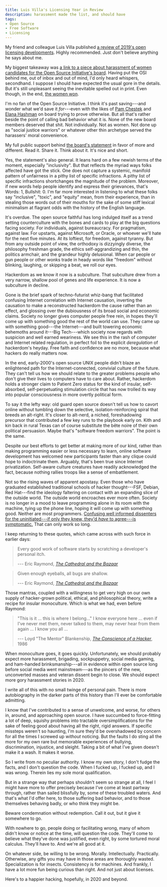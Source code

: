 ```yaml
---
title: Luis Villa's Licensing Year in Review
description: harassment made the list, and should have
tags:
- Open Source
- Free Software
- Licensing
---
```


My friend and colleague Luis Villa published [a review of 2019's open licensing developments](https://blog.tidelift.com/open-source-licenses-2019-year-in-review).  Highly recommended.  Just don't believe anything he says about me.

My biggest takeaway was [a link to a piece about harassment of women candidates for the Open Source Initiative's board](https://www.businessinsider.com/women-running-for-the-open-source-initiative-face-online-harassment-2019-3).  Having put the OSI behind me, out of inbox and out of mind, I'd only heard whispers, secondhand.  I suppose I should have expected the usual gore in the details.  But it's still unpleasant seeing the inevitable spelled out in print.  Even though, in the end, [the women won](https://opensource.org/board).

I'm no fan of the Open Source Initiative.  I think it's past saving---and wonder what we'd save it _for_---even with the likes of [Pam Chestek](https://opensource.org/docs/board-annotated#PamelaChestek) and [Elana Hashman](https://opensource.org/docs/board-annotated#ElanaHashman) on board trying to prove otherwise.  But all that's rather beside the point of calling bad behavior what it is.  None of the new board members deserved that shit.  Not individually.  Not as women.  Not done up as "social justice warriors" or whatever other thin archetype served the harassers' moral convenience.

My full public support behind [the board's statement](https://opensource.org/node/1018) in favor of more and different.  Read it.  Share it.  Think about it.  It's nice and short.

Yes, the statement's also general.  It leans hard on a few newish terms of the moment, especially "inclusivity".  But that reflects the myriad ways folks affected have got the stick.  One does not capture a systemic, manifold pattern of unfairness in a pithy list of specific infractions.  A pithy list of specific infractions shortchanges the magnitude of the problem.  Moreover, if new words help people identify and express their grievances, that's Words: 1, Bullshit: 0.  I'm far more interested in listening to what these folks say "inclusive", "toxic", and "equity" mean, from their experience, than in stealing those words out of their mouths for the sake of some stiff lexical minimalism at flagrant odds with the history of the English language.

It's overdue.  The open source faithful has long indulged itself as a trend setting counterculture with the bones and cards to play at the big questions facing society.  For individuals, against bureaucracy.  For pragmatism, against law.  For upstarts, against Microsoft, or Oracle, or whoever we'll hate for the next five minutes.  At its loftiest, for freedom, against tyranny.  But from any outside point of view, the orthodoxy is dizzyingly diverse, the philosophy freshman grade, the ethics self-aggrandizing and thin, the politics armchair, and the grandeur highly delusional.  When car people or gun people or other wonks trade in heady words like "freedom" without blinking, laughing, or skipping a beat, we roll our eyes.

Hackerdom as we know it now is a subculture.  That subculture drew from a very narrow, shallow pool of genes and life experience.  It is now a subculture in decline.

Gone is the brief spark of techno-futurist whiz-bang that facilitated confusing Internet correlation with Internet causation, inverting the causation to make a reconstructed hackerdom the cause rather than an effect, and glossing over the dubiousness of its broad social and economic claims.  Society no longer gives computer people free rein, in hopes they'll come up with something good the rest of the world can use.  They came up with something good---the Internet---and built towering economic behemoths around it---Big Tech---which society now regards with suspicion and well earned weariness.  We see this in the rash of computer and Internet related regulation, in perfect foil to the explicit _deregulation_ of hackerdom's heyday.  Free faith and confidence are no more, because what hackers do really matters now.

In the end, early-2000's open source UNIX people didn't blaze an enlightened path for the Internet-connected, convivial culture of the future.  They can't tell us how we should relate to the greater problems people who don't give their lives to computers have to care about.  Rather, hackerdom holds a stronger claim to Patient Zero status for the kind of insular, self-absorbed, self-perpetuating stimulation circle that has now trolled its way into popular consciousness in more overtly political form.

To say it the lefty way: old guard open source doesn't tell us how to cavort online without tumbling down the selective, isolation-reinforcing spiral that breeds an alt-right.  It's closer to alt-nerd, a niched, foreshadowing precursor that contributed a few key runs to the playbook early on.  Kith and kin back in rural Texas can of course substitute the bête noire of their own political persuasion.  Maybe that's "software freedom warriors".  The point is the same.

Despite our best efforts to get better at making more of our kind, rather than making programming easier or less necessary to learn, online software development has welcomed new participants faster than any clique could hope to indoctrinate them.  Arguably, that's been true since Internet privatization.  Self-aware culture creatures have readily acknowledged the fact, because nothing rallies troops like a sense of embattlement.

Not so the rising waves of apparent apostasy.  Even those who have graduated established traditional schools of hacker thought---FSF, Debian, Red Hat---find the ideology faltering on contact with an expanding slice of the outside world.  The outside world encroaches ever more often.  Society is no longer in a mood to leave programming alone in its room with the machine, tying up the phone line, hoping it will come up with something good.  Neither are most programmers.  [Confusing well informed dissenters for the uninitiated---if only they knew, they'd _have_ to agree---is symptomatic.](https://subfictional.com/open-source-licenses-and-the-ethical-use-of-software/)  That can only work so long.

I keep returning to these quotes, which came across with such force in earlier days:

> Every good work of software starts by scratching a developer's personal itch.
>
> --- Eric Raymond, [_The Cathedral and the Bazaar_](http://www.catb.org/~esr/writings/cathedral-bazaar/cathedral-bazaar/ar01s02.html)

> Given enough eyeballs, all bugs are shallow.
>
>  --- Eric Raymond, [_The Cathedral and the Bazaar_](http://www.catb.org/~esr/writings/cathedral-bazaar/cathedral-bazaar/ar01s02.html)

Those mantras, coupled with a willingness to get very high on our own supply of hacker-grown political, ethical, and philosophical theory, write a recipe for insular monoculture.  Which is what we had, even before Raymond:

>  "This is it ... this is where I belong..."  I know everyone here ... even if I've never met them, never talked to them, may never hear from them again ... I know you all ...
>
> --- Loyd "The Mentor" Blankenship, [_The Conscience of a Hacker_](http://www.phrack.org/issues/7/3.html#article), 1986

When monoculture goes, it goes quickly.  Unfortunately, we should probably expect more harassment, brigading, sockpuppetry, social media gaming, and ham-handed brinksmanship---all in evidence within open source long before social media went mainstream---as the pincers of the new, unconverted masses and veteran dissent begin to close.  We should expect more gory harassment stories in 2020.

I write all of this with no small twinge of personal pain.  There is more autobiography in the darker parts of this history than I'll ever be comfortable admitting.

I know that I've contributed to a sense of unwelcome, and worse, for others in, around, and approaching open source.  I have succumbed to force-fitting a lot of deep, squishy problems into tractable oversimplifications for the sake of feeling good about having all the right, rigid answers.  If specific missteps weren't so haunting, I'm sure they'd be overshadowed by concern for all the times I screwed up _without_ noticing.  But the faults I do sting all the more for my own rare but memorable experiences of bullying, discrimination, injustice, and sleight.  Taking a bit of what I've given doesn't make it a wash.  It makes it worse.

So I write from no peculiar authority.  I know my own story, I don't fudge the facts, and I don't question the code.  When I fucked up, I fucked up, and I was wrong.  Therein lies my sole moral qualification.

But in a strange way that perhaps shouldn't seem so strange at all, I feel I might have more to offer precisely because I've come at least partway through, rather than sailed blissfully by, some of these troubled waters.  And that's what I'd offer here, to those suffering bad behavior, and to those themselves behaving badly, or who think they might be.

Beware condemnation without redemption.  Call it out, but it give it somewhere to go.

With nowhere to go, people doing or facilitating wrong, many of whom didn't know or notice at the time, will question the code.  They'll come to believe what they've done was justified, even right, by some tortured moral calculus.  They'll have to.  And we're all good at it.

On whatever side, be willing to be wrong.  Morally.  Intellectually.  Practically.  Otherwise, any gifts you may have in those areas are thoroughly wasted.  Specialization is for insects.  Consistency is for machines.  And frankly, I have a lot more fun being curious than right.  And not just about licenses.

Here's to a happier hacking, hopefully, in 2020 and beyond.
